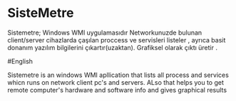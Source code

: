 # SisteMetre 
Sistemetre; Windows WMI uygulamasıdır Networkunuzde bulunan client/server cihazlarda çaşılan proccess ve servisleri listeler , ayrıca basit donanım yazılım bilgilerini çıkartır(uzaktan). Grafiksel olarak çıktı üretir .


#English 

Sistemetre is an windows WMI apllication that lists all process and services whicn runs on network client pc's and servers. 
ALso that helps you to get remote computer's hardware and software info and gives graphical results 
